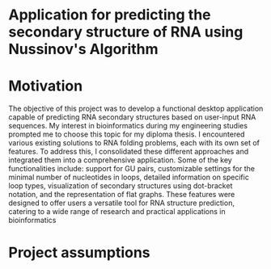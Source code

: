 # Application for predicting the secondary structure of RNA using Nussinov's Algorithm
# Motivation
The objective of this project was to develop a functional desktop application capable of predicting RNA secondary structures based on user-input RNA sequences. My interest in bioinformatics during my engineering studies prompted me to choose this topic for my diploma thesis. I encountered various existing solutions to RNA folding problems, each with its own set of features. To address this, I consolidated these different approaches and integrated them into a comprehensive application. Some of the key functionalities include: support for GU pairs, customizable settings for the minimal number of nucleotides in loops, detailed information on specific loop types, visualization of secondary structures using dot-bracket notation, and the representation of flat graphs.
These features were designed to offer users a versatile tool for RNA structure prediction, catering to a wide range of research and practical applications in bioinformatics

# Project assumptions

